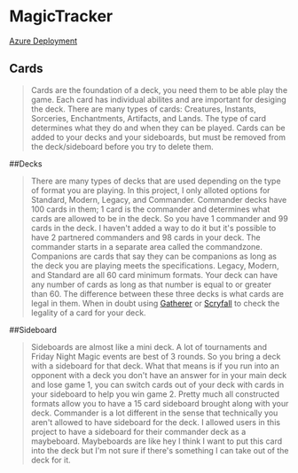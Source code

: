 # MagicTracker
[Azure Deployment](https://magictracker.azurewebsites.net/)



## Cards

> Cards are the foundation of a deck, you need them to be able play the game. Each card has individual abilites and are important for desiging the deck.
> There are many types of cards: Creatures, Instants, Sorceries, Enchantments, Artifacts, and Lands. The type of card determines what they do and when they can be played.
> Cards can be added to your decks and your sideboards, but must be removed from the deck/sideboard before you try to delete them.


##Decks

> There are many types of decks that are used depending on the type of format you are playing. In this project, I only alloted options for Standard, Modern, Legacy, and Commander.
> Commander decks have 100 cards in them; 1 card is the commander and determines what cards are allowed to be in the deck. So you have 1 commander and 99 cards in the deck.
> I haven't added a way to do it but it's possible to have 2 partnered commanders and 98 cards in your deck. 
> The commander starts in a separate area called the commandzone. Companions are cards that say they can be companions as long as the deck you are playing meets the specifications.
> Legacy, Modern, and Standard are all 60 card minimum formats. Your deck can have any number of cards as long as that number is equal to or greater than 60.
> The difference between these three decks is what cards are legal in them. When in doubt using [Gatherer](https://gatherer.wizards.com/Pages/Default.aspx) or [Scryfall](https://scryfall.com/) to check the legality of a card for your deck.

##Sideboard

> Sideboards are almost like a mini deck. A lot of tournaments and Friday Night Magic events are best of 3 rounds. So you bring a deck with a sideboard for that deck. 
> What that means is if you run into an opponent with a deck you don't have an answer for in your main deck and lose game 1, you can switch cards out of your deck with cards in your sideboard to help you win game 2.
> Pretty much all constructed formats allow you to have a 15 card sideboard brought along with your deck. 
> Commander is a lot different in the sense that technically you aren't allowed to have sideboard for the deck. I allowed users in this project to have a sideboard for their commander deck as a maybeboard.
> Maybeboards are like hey I think I want to put this card into the deck but I'm not sure if there's something I can take out of the deck for it.
